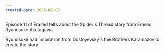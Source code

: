 ```yaml
---
created-date: 2023-09-06
---
```


Episode 11 of Erased tells about the Spider's Thread story from Erased Ryūnosuke Akutagawa

Ryunosuke had inspiration from Dostoyevsky's the Brothers Karamazov to create the story.
